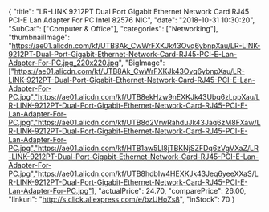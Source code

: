 {
	"title": "LR-LINK 9212PT Dual Port Gigabit Ethernet Network Card RJ45 PCI-E Lan Adapter For PC Intel 82576 NIC",
	"date": "2018-10-31 10:30:20",
	"SubCat": ["Computer & Office"],
	"categories": ["Networking"],
	"thumbnailImage": "https://ae01.alicdn.com/kf/UTB8Ak_CwWrFXKJk43Ovq6ybnpXau/LR-LINK-9212PT-Dual-Port-Gigabit-Ethernet-Network-Card-RJ45-PCI-E-Lan-Adapter-For-PC.jpg_220x220.jpg",
	"BigImage": ["https://ae01.alicdn.com/kf/UTB8Ak_CwWrFXKJk43Ovq6ybnpXau/LR-LINK-9212PT-Dual-Port-Gigabit-Ethernet-Network-Card-RJ45-PCI-E-Lan-Adapter-For-PC.jpg","https://ae01.alicdn.com/kf/UTB8ekHzw9nEXKJk43Ubq6zLppXau/LR-LINK-9212PT-Dual-Port-Gigabit-Ethernet-Network-Card-RJ45-PCI-E-Lan-Adapter-For-PC.jpg","https://ae01.alicdn.com/kf/UTB8d2VrwRahduJk43Jaq6zM8FXaw/LR-LINK-9212PT-Dual-Port-Gigabit-Ethernet-Network-Card-RJ45-PCI-E-Lan-Adapter-For-PC.jpg","https://ae01.alicdn.com/kf/HTB1aw5Ll8jTBKNjSZFDq6zVgVXaZ/LR-LINK-9212PT-Dual-Port-Gigabit-Ethernet-Network-Card-RJ45-PCI-E-Lan-Adapter-For-PC.jpg","https://ae01.alicdn.com/kf/UTB8hdbIw4HEXKJk43Jeq6yeeXXaS/LR-LINK-9212PT-Dual-Port-Gigabit-Ethernet-Network-Card-RJ45-PCI-E-Lan-Adapter-For-PC.jpg"],
	"actualPrice": 24.70,
	"comparePrice": 26.00,
	"linkurl": "http://s.click.aliexpress.com/e/bzUHoZs8",
	"inStock": 70
}
